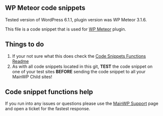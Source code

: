 ## WP Meteor code snippets

Tested version of WordPress 6.1.1, plugin version was WP Meteor 3.1.6.

This file is a code snippet that is used for [WP Meteor](https://wordpress.org/plugins/wp-meteor/) plugin. 

## Things to do

1. If your not sure what this does check the [Code Snippets Functions Readme](https://github.com/mainwp/Code-Snippets-Functions/blob/master/README.md)
2. As with all code snippets located in this git, **TEST** the code snippet on one of your test sites **BEFORE** sending the code snippet to all your MainWP Child sites!

## Code snippet functions help

If you run into any issues or questions please use the [MainWP Support](https://mainwp.com/support/) page and open a ticket for the fastest response.
